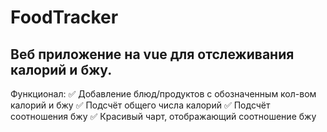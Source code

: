 # FoodTracker
## Веб приложение на vue для отслеживания калорий и бжу.
Функционал:
✅ Добавление блюд/продуктов с обозначенным кол-вом калорий и бжу
✅ Подсчёт общего числа калорий
✅ Подсчёт соотношения бжу
✅ Красивый чарт, отображающий соотношение бжу
